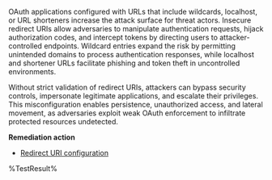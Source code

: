OAuth applications configured with URLs that include wildcards, localhost, or URL shorteners increase the attack surface for threat actors. Insecure redirect URIs allow adversaries to manipulate authentication requests, hijack authorization codes, and intercept tokens by directing users to attacker-controlled endpoints. Wildcard entries expand the risk by permitting unintended domains to process authentication responses, while localhost and shortener URLs facilitate phishing and token theft in uncontrolled environments. 

Without strict validation of redirect URIs, attackers can bypass security controls, impersonate legitimate applications, and escalate their privileges. This misconfiguration enables persistence, unauthorized access, and lateral movement, as adversaries exploit weak OAuth enforcement to infiltrate protected resources undetected.

**Remediation action**

- [Redirect URI configuration](https://learn.microsoft.com/entra/identity-platform/reply-url?wt.mc_id=zerotrustrecommendations_automation_content_cnl_csasci)
<!--- Results --->
%TestResult%

